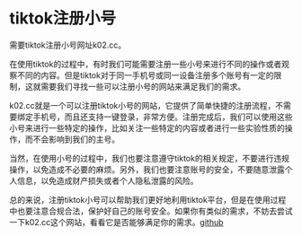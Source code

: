 # tiktok注册小号

需要tiktok注册小号网址k02.cc。 

在使用tiktok的过程中，有时我们可能需要注册一些小号来进行不同的操作或者观察不同的内容。但是tiktok对于同一手机号或同一设备注册多个账号有一定的限制，这就需要我们寻找一些可以注册小号的网站来满足我们的需求。

k02.cc就是一个可以注册tiktok小号的网站，它提供了简单快捷的注册流程，不需要绑定手机号，而且还支持一键登录，非常方便。注册完成后，我们可以使用这些小号来进行一些特定的操作，比如关注一些特定的内容或者进行一些实验性质的操作，而不会影响到我们的主号。

当然，在使用小号的过程中，我们也要注意遵守tiktok的相关规定，不要进行违规操作，以免造成不必要的麻烦。另外，我们也要注意账号的安全，不要随意泄露个人信息，以免造成财产损失或者个人隐私泄露的风险。

总的来说，注册tiktok小号可以帮助我们更好地利用tiktok平台，但是在使用过程中也要注意合规合法，保护好自己的账号安全。如果你有类似的需求，不妨去尝试一下k02.cc这个网站，看看它是否能够满足你的需求。[github](https://github.com)